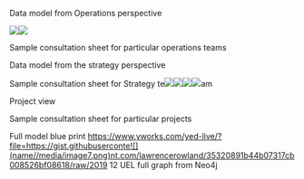 Data model from Operations perspective

![](name//media/image1.png)![](name//media/image2.png)

Sample consultation sheet for particular operations teams

Data model from the strategy perspective

Sample consultation sheet for Strategy te![](name//media/image3.png)![](name//media/image4.png)![](name//media/image5.png)![](name//media/image6.png)am

Project view

Sample consultation sheet for particular projects

Full model blue print https://www.yworks.com/yed-live/?file=https://gist.githubuserconte![](name//media/image7.png)nt.com/lawrencerowland/35320891b44b07317cb008526bf08618/raw/2019 12 UEL full graph from Neo4j

